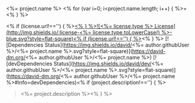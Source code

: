 <%= project.name %>
<% for (var i=0; i<project.name.length; i++) { %>=<% } %>

<% if (license.url!=='') { %>[<% } %>![<%= license.type %> License](http://img.shields.io/:license-<%= license.type.toLowerCase() %>-blue.svg?style=flat-square)<% if (license.url!=='') { %>](<%= license.url%>)<% } %>
[![Dependencies Status](https://img.shields.io/david/<%= author.githubUser %>/<%= project.name %>.svg?style=flat-square)](https://david-dm.org/<%= author.githubUser %>/<%= project.name %>)
[![devDependencies Status](https://img.shields.io/david/dev/<%= author.githubUser %>/<%= project.name %>.svg?style=flat-square)](https://david-dm.org/<%= author.githubUser %>/<%= project.name %>#info=devDependencies)<% if (project.description!=='') { %>

  > <%= project.description %><% } %>
